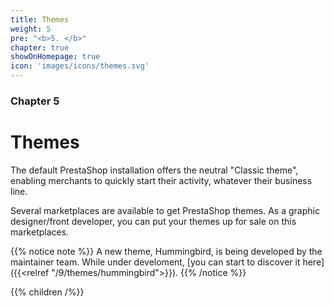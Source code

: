 ```yaml
---
title: Themes
weight: 5
pre: "<b>5. </b>"
chapter: true
showOnHomepage: true
icon: 'images/icons/themes.svg'
---
```


### Chapter 5

# Themes

The default PrestaShop installation offers the neutral "Classic theme", enabling merchants to quickly start their activity, whatever their business line.

Several marketplaces are available to get PrestaShop themes. As a graphic designer/front developer, you can put your themes up for sale on this marketplaces.

{{% notice note %}}
A new theme, Hummingbird, is being developed by the maintainer team. While under develoment, [you can start to discover it here]({{<relref "/9/themes/hummingbird">}}).
{{% /notice %}}

{{% children /%}}

